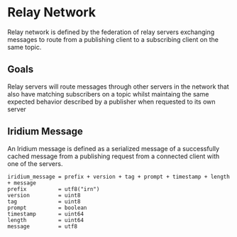 # Relay Network

Relay network is defined by the federation of relay servers exchanging messages to route from a publishing client to a subscribing client on the same topic.

## Goals

Relay servers will route messages through other servers in the network that also have matching subscribers on a topic whilst maintaing the same expected behavior described by a publisher when requested to its own server

## Iridium Message

An Iridium message is defined as a serialized message of a successfully cached message from a publishing request from a connected client with one of the servers.

    iridium_message = prefix + version + tag + prompt + timestamp + length + message
    prefix          = utf8("irn")
    version         = uint8
    tag             = uint8
    prompt          = boolean
    timestamp       = uint64
    length          = uint64
    message         = utf8
